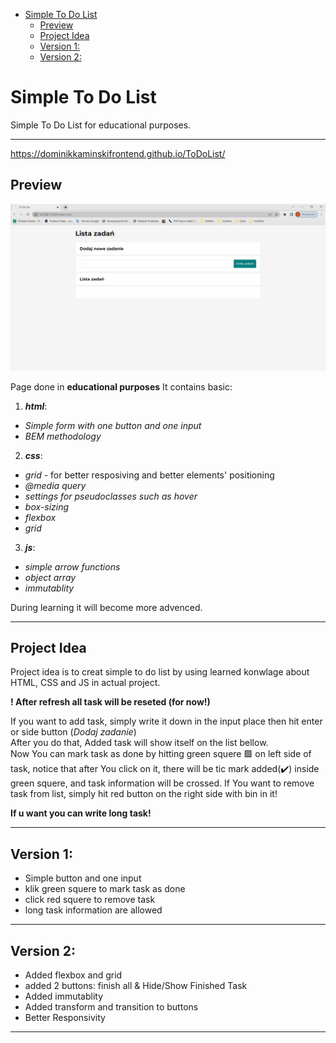 
- [Simple To Do List](#simple-to-do-list)
  - [Preview](#preview)
  - [Project Idea](#project-idea)
  - [Version 1:](#version-1)
  - [Version 2:](#version-2)
# Simple To Do List
  Simple To Do List for educational purposes.  
  ***
 https://dominikkaminskifrontend.github.io/ToDoList/

   ## Preview     
![](/img/ToDoListPreview.gif)

  Page done in **educational purposes**
  It contains basic:
  1. **_html_**:  
  -  _Simple form with one button and one input_   
  -  _BEM methodology_ 
  2. **_css_**:   
  -  _grid_ - for better resposiving and better elements' positioning  
  -  _@media query_   
  -  _settings for pseudoclasses such as hover_    
  -  _box-sizing_   
  -  _flexbox_
  -  _grid_ 
  3. **_js_**:
  -  _simple arrow functions_  
  -  _object array_   
  -  _immutablity_  
  
  During learning it will become more advenced.     
  ***
## Project Idea  
  
Project idea is to creat simple to do list by using learned konwlage about HTML, CSS and JS in actual project.  
  
**! After refresh all task will be reseted (for now!)**  
  
If you want to add task, simply write it down in the input place then hit enter or side button (_Dodaj zadanie_)    
After you do that, Added task will show itself on the list bellow.  
Now You can mark task as done by hitting green squere 🟩 on left side of task, notice that after You click on it, there will be tic mark added(✔️) inside green squere, and task information will be crossed.
If You want to remove task from list, simply hit red button on the right side with bin in it!  
  
**If u want you can write long task!**  
***
## Version 1:   
 - Simple button and one input  
 - klik green squere to mark task as done  
 - click red squere to remove task  
- long task information are allowed   
***
## Version 2:   
 - Added flexbox and grid  
 - added 2 buttons: finish all & Hide/Show Finished Task  
 - Added immutablity    
 - Added transform and transition to buttons  
 - Better Responsivity      
***

